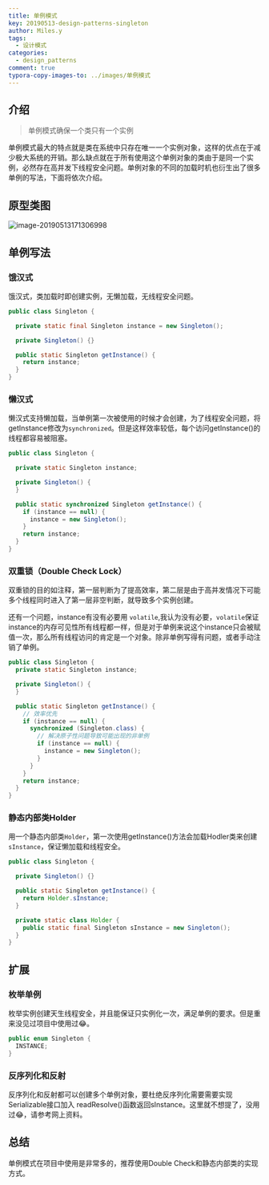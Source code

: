 ```yaml
---
title: 单例模式
key: 20190513-design-patterns-singleton
author: Miles.y
tags:
  - 设计模式
categories:
  - design_patterns
comment: true
typora-copy-images-to: ../images/单例模式
---
```


## 介绍

> 单例模式确保一个类只有一个实例

单例模式最大的特点就是类在系统中只存在唯一一个实例对象，这样的优点在于减少极大系统的开销。那么缺点就在于所有使用这个单例对象的类由于是同一个实例，必然存在高并发下线程安全问题。单例对象的不同的加载时机也衍生出了很多单例的写法，下面将依次介绍。

## 原型类图

![image-20190513171306998]({{site.baseurl}}/images/单例模式/image-20190513171306998.png)

<!-- more -->

## 单例写法

### 饿汉式

饿汉式，类加载时即创建实例，无懒加载，无线程安全问题。

```java
public class Singleton {

  private static final Singleton instance = new Singleton();

  private Singleton() {}

  public static Singleton getInstance() {
    return instance;
  }
}
```
### 懒汉式

懒汉式支持懒加载，当单例第一次被使用的时候才会创建，为了线程安全问题，将getInstance修改为`synchronized`。但是这样效率较低，每个访问getInstance()的线程都容易被阻塞。

```java
public class Singleton {

  private static Singleton instance;

  private Singleton() {
  }

  public static synchronized Singleton getInstance() {
    if (instance == null) {
      instance = new Singleton();
    }
    return instance;
  }
}
```

### 双重锁（Double Check Lock）

双重锁的目的如注释，第一层判断为了提高效率，第二层是由于高并发情况下可能多个线程同时进入了第一层非空判断，就导致多个实例创建。

还有一个问题，instance有没有必要用 `volatile`,我认为没有必要，`volatile`保证instance的内存可见性所有线程都一样，但是对于单例来说这个instance只会被赋值一次，那么所有线程访问的肯定是一个对象。除非单例写得有问题，或者手动注销了单例。

```java
public class Singleton {
  private static Singleton instance;

  private Singleton() {
  }

  public static Singleton getInstance() {
    // 效率优先
    if (instance == null) {
      synchronized (Singleton.class) {
        // 解决原子性问题导致可能出现的非单例
        if (instance == null) {
          instance = new Singleton();
        }
      }
    }
    return instance;
  }
}
```

### 静态内部类Holder

用一个静态内部类`Holder`，第一次使用getInstance()方法会加载Hodler类来创建`sInstance`，保证懒加载和线程安全。

```java
public class Singleton {

  private Singleton() {}

  public static Singleton getInstance() {
    return Holder.sInstance;
  }

  private static class Holder {
    public static final Singleton sInstance = new Singleton();
  }
}
```

## 扩展

### 枚举单例

枚举实例创建天生线程安全，并且能保证只实例化一次，满足单例的要求。但是重来没见过项目中使用过:joy:。

```java
public enum Singleton {
  INSTANCE;
}
```

### 反序列化和反射

反序列化和反射都可以创建多个单例对象，要杜绝反序列化需要需要实现 Serializable接口加入 readResolve()函数返回sInstance。这里就不想提了，没用过:joy:，请参考网上资料。

## 总结

单例模式在项目中使用是非常多的，推荐使用Double Check和静态内部类的实现方式。